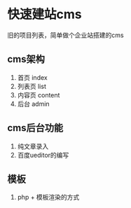 # 快速建站cms

旧的项目列表，简单做个企业站搭建的cms

## cms架构
1. 首页 index
2. 列表页 list
3. 内容页 content
4. 后台 admin

## cms后台功能
1. 纯文章录入
2. 百度ueditor的编写

## 模板
1. php + 模板渲染的方式
